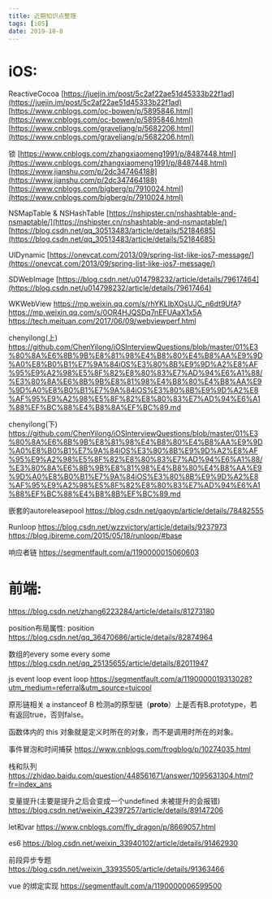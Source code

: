 ```yaml
---
title: 近期知识点整理
tags: [iOS]
date: 2019-10-8
---
```


# iOS:

ReactiveCocoa
[https://juejin.im/post/5c2af22ae51d45333b22f1ad](https://juejin.im/post/5c2af22ae51d45333b22f1ad)
[https://www.cnblogs.com/oc-bowen/p/5895846.html](https://www.cnblogs.com/oc-bowen/p/5895846.html)
[https://www.cnblogs.com/graveliang/p/5682206.html](https://www.cnblogs.com/graveliang/p/5682206.html)

锁
[https://www.cnblogs.com/zhangxiaomeng1991/p/8487448.html](https://www.cnblogs.com/zhangxiaomeng1991/p/8487448.html)
[https://www.jianshu.com/p/2dc347464188](https://www.jianshu.com/p/2dc347464188)
[https://www.cnblogs.com/bigberg/p/7910024.html](https://www.cnblogs.com/bigberg/p/7910024.html)

NSMapTable & NSHashTable
[https://nshipster.cn/nshashtable-and-nsmaptable/](https://nshipster.cn/nshashtable-and-nsmaptable/)
[https://blog.csdn.net/qq_30513483/article/details/52184685](https://blog.csdn.net/qq_30513483/article/details/52184685)

UIDynamic
[https://onevcat.com/2013/09/spring-list-like-ios7-message/](https://onevcat.com/2013/09/spring-list-like-ios7-message/)

SDWebImage
[https://blog.csdn.net/u014798232/article/details/79617464](https://blog.csdn.net/u014798232/article/details/79617464)

WKWebView
https://mp.weixin.qq.com/s/rhYKLIbXOsUJC_n6dt9UfA?
https://mp.weixin.qq.com/s/0OR4HJQSDq7nEFUAaX1x5A
https://tech.meituan.com/2017/06/09/webviewperf.html

chenyilong(上)
https://github.com/ChenYilong/iOSInterviewQuestions/blob/master/01%E3%80%8A%E6%8B%9B%E8%81%98%E4%B8%80%E4%B8%AA%E9%9D%A0%E8%B0%B1%E7%9A%84iOS%E3%80%8B%E9%9D%A2%E8%AF%95%E9%A2%98%E5%8F%82%E8%80%83%E7%AD%94%E6%A1%88/%E3%80%8A%E6%8B%9B%E8%81%98%E4%B8%80%E4%B8%AA%E9%9D%A0%E8%B0%B1%E7%9A%84iOS%E3%80%8B%E9%9D%A2%E8%AF%95%E9%A2%98%E5%8F%82%E8%80%83%E7%AD%94%E6%A1%88%EF%BC%88%E4%B8%8A%EF%BC%89.md

chenyilong(下)
https://github.com/ChenYilong/iOSInterviewQuestions/blob/master/01%E3%80%8A%E6%8B%9B%E8%81%98%E4%B8%80%E4%B8%AA%E9%9D%A0%E8%B0%B1%E7%9A%84iOS%E3%80%8B%E9%9D%A2%E8%AF%95%E9%A2%98%E5%8F%82%E8%80%83%E7%AD%94%E6%A1%88/%E3%80%8A%E6%8B%9B%E8%81%98%E4%B8%80%E4%B8%AA%E9%9D%A0%E8%B0%B1%E7%9A%84iOS%E3%80%8B%E9%9D%A2%E8%AF%95%E9%A2%98%E5%8F%82%E8%80%83%E7%AD%94%E6%A1%88%EF%BC%88%E4%B8%8B%EF%BC%89.md

嵌套的autoreleasepool
https://blog.csdn.net/gaoyp/article/details/78482555

Runloop
https://blog.csdn.net/wzzvictory/article/details/9237973
https://blog.ibireme.com/2015/05/18/runloop/#base

响应者链
https://segmentfault.com/a/1190000015060603



# 前端:

https://blog.csdn.net/zhang6223284/article/details/81273180

position布局属性:
position https://blog.csdn.net/qq_36470686/article/details/82874964

数组的every some
every some https://blog.csdn.net/qq_25135655/article/details/82011947

js event loop
event loop https://segmentfault.com/a/1190000019313028?utm_medium=referral&utm_source=tuicool

原形链相关
a instanceof B
检测a的原型链（__proto__）上是否有B.prototype，若有返回true，否则false。

函数体内的 this 对象就是定义时所在的对象，而不是调用时所在的对象。

事件冒泡和时间捕获 https://www.cnblogs.com/frogblog/p/10274035.html

栈和队列 https://zhidao.baidu.com/question/448561671/answer/1095631304.html?fr=index_ans

变量提升(主要是提升之后会变成一个undefined 未被提升的会报错) https://blog.csdn.net/weixin_42397257/article/details/89147206

let和var https://www.cnblogs.com/fly_dragon/p/8669057.html

es6 https://blog.csdn.net/weixin_33940102/article/details/91462930

前段异步专题 https://blog.csdn.net/weixin_33935505/article/details/91363466

vue 的绑定实现
https://segmentfault.com/a/1190000006599500
